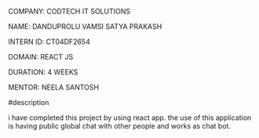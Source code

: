 COMPANY: CODTECH IT SOLUTIONS

NAME: DANDUPROLU VAMSI SATYA PRAKASH

INTERN ID: CT04DF2654

DOMAIN: REACT JS

DURATION: 4 WEEKS

MENTOR: NEELA SANTOSH

#description 

i have completed this project by using react app. the use of this application is having public global chat with other people and works as chat bot.

